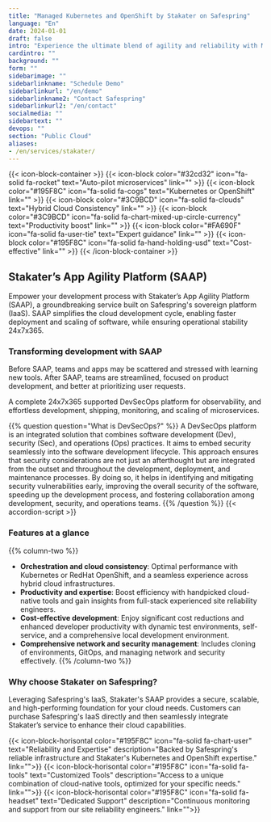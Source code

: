 ```yaml
---
title: "Managed Kubernetes and OpenShift by Stakater on Safespring"
language: "En"
date: 2024-01-01
draft: false
intro: "Experience the ultimate blend of agility and reliability with Managed Kubernetes and OpenShift by Stakater on Safespring's platform. This collaboration brings together Stakater's cutting-edge container orchestration expertise and Safespring's robust and secure IaaS, offering a comprehensive DevSecOps platform for streamlined cloud-native development."
cardintro: ""
background: ""
form: ""
sidebarimage: ""
sidebarlinkname: "Schedule Demo"
sidebarlinkurl: "/en/demo"
sidebarlinkname2: "Contact Safespring"
sidebarlinkurl2: "/en/contact"
socialmedia: ""
sidebartext: ""
devops: ""
section: "Public Cloud"
aliases:
- /en/services/stakater/
---
```


{{< icon-block-container >}}
    {{< icon-block color="#32cd32" icon="fa-solid fa-rocket" text="Auto-pilot microservices" link="" >}}
    {{< icon-block color="#195F8C" icon="fa-solid fa-cogs" text="Kubernetes or OpenShift" link="" >}}
    {{< icon-block color="#3C9BCD" icon="fa-solid fa-clouds" text="Hybrid Cloud Consistency" link="" >}}
    {{< icon-block color="#3C9BCD" icon="fa-solid fa-chart-mixed-up-circle-currency" text="Productivity boost" link="" >}}
    {{< icon-block color="#FA690F" icon="fa-solid fa-user-tie" text="Expert guidance" link="" >}}
    {{< icon-block color="#195F8C" icon="fa-solid fa-hand-holding-usd" text="Cost-effective" link="" >}}
{{< /icon-block-container >}}

## Stakater’s App Agility Platform (SAAP) 

Empower your development process with Stakater’s App Agility Platform (SAAP), a groundbreaking service built on Safespring's sovereign platform (IaaS). SAAP simplifies the cloud development cycle, enabling faster deployment and scaling of software, while ensuring operational stability 24x7x365.

### Transforming development with SAAP
Before SAAP, teams and apps may be scattered and stressed with learning new tools. After SAAP, teams are streamlined, focused on product development, and better at prioritizing user requests.

A complete 24x7x365 supported DevSecOps platform for observability, and effortless development, shipping, monitoring, and scaling of microservices.

{{% question question="What is DevSecOps?" %}}
A DevSecOps platform is an integrated solution that combines software development (Dev), security (Sec), and operations (Ops) practices. It aims to embed security seamlessly into the software development lifecycle. This approach ensures that security considerations are not just an afterthought but are integrated from the outset and throughout the development, deployment, and maintenance processes. By doing so, it helps in identifying and mitigating security vulnerabilities early, improving the overall security of the software, speeding up the development process, and fostering collaboration among development, security, and operations teams.
{{% /question %}}
{{< accordion-script >}}

### Features at a glance

{{% column-two %}}
- **Orchestration and cloud consistency**: Optimal performance with Kubernetes or RedHat OpenShift, and a seamless experience across hybrid cloud infrastructures.
- **Productivity and expertise**: Boost efficiency with handpicked cloud-native tools and gain insights from full-stack experienced site reliability engineers.
- **Cost-effective development**: Enjoy significant cost reductions and enhanced developer productivity with dynamic test environments, self-service, and a comprehensive local development environment.
- **Comprehensive network and security management**: Includes cloning of environments, GitOps, and managing network and security effectively.
{{% /column-two %}}


### Why choose Stakater on Safespring?
Leveraging Safespring's IaaS, Stakater's SAAP provides a secure, scalable, and high-performing foundation for your cloud needs. Customers can purchase Safespring's IaaS directly and then seamlessly integrate Stakater’s service to enhance their cloud capabilities.

{{< icon-block-horisontal color="#195F8C" icon="fa-solid fa-chart-user" text="Reliability and Expertise" description="Backed by Safespring's reliable infrastructure and Stakater's Kubernetes and OpenShift expertise." link="">}}
{{< icon-block-horisontal color="#195F8C" icon="fa-solid fa-tools" text="Customized Tools" description="Access to a unique combination of cloud-native tools, optimized for your specific needs." link="">}}
{{< icon-block-horisontal color="#195F8C" icon="fa-solid fa-headset" text="Dedicated Support" description="Continuous monitoring and support from our site reliability engineers." link="">}}